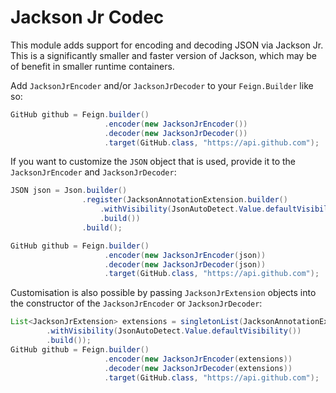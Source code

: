 Jackson Jr Codec
===================

This module adds support for encoding and decoding JSON via Jackson Jr. This
is a significantly smaller and faster version of Jackson, which may be of benefit
in smaller runtime containers.

Add `JacksonJrEncoder` and/or `JacksonJrDecoder` to your `Feign.Builder` like so:

```java
GitHub github = Feign.builder()
                     .encoder(new JacksonJrEncoder())
                     .decoder(new JacksonJrDecoder())
                     .target(GitHub.class, "https://api.github.com");
```

If you want to customize the `JSON` object that is used, provide it to the `JacksonJrEncoder` and `JacksonJrDecoder`:

```java
JSON json = Json.builder()
                .register(JacksonAnnotationExtension.builder()
                    .withVisibility(JsonAutoDetect.Value.defaultVisibility())
                    .build())
                .build();

GitHub github = Feign.builder()
                     .encoder(new JacksonJrEncoder(json))
                     .decoder(new JacksonJrDecoder(json))
                     .target(GitHub.class, "https://api.github.com");
```

Customisation is also possible by passing `JacksonJrExtension` objects
into the constructor of the `JacksonJrEncoder` or `JacksonJrDecoder`:

```java
List<JacksonJrExtension> extensions = singletonList(JacksonAnnotationExtension.builder()
        .withVisibility(JsonAutoDetect.Value.defaultVisibility())
        .build());
GitHub github = Feign.builder()
                     .encoder(new JacksonJrEncoder(extensions))
                     .decoder(new JacksonJrDecoder(extensions))
                     .target(GitHub.class, "https://api.github.com");
```
